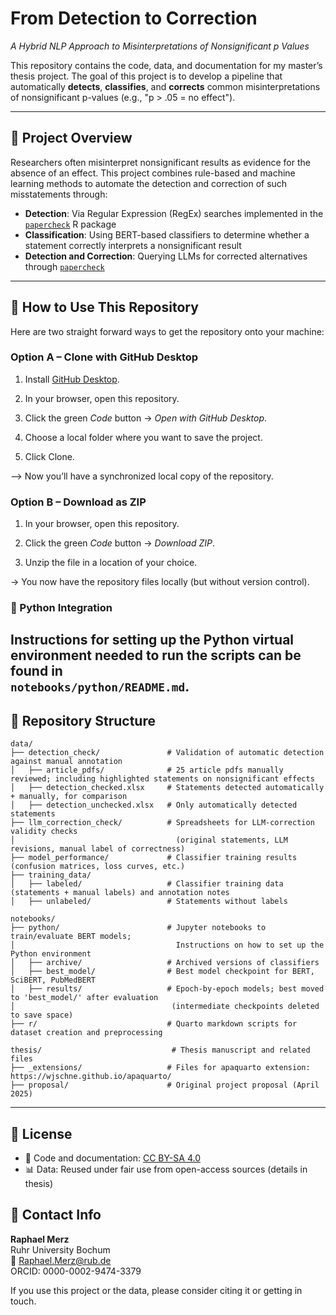 # From Detection to Correction 
_A Hybrid NLP Approach to Misinterpretations of Nonsignificant p Values_

This repository contains the code, data, and documentation for my master’s thesis project. The goal of this project is to develop a pipeline that automatically **detects**, **classifies**, and **corrects** common misinterpretations of nonsignificant p-values (e.g., "p > .05 = no effect").

---

## 🧠 Project Overview

Researchers often misinterpret nonsignificant results as evidence for the absence of an effect. This project combines rule-based and machine learning methods to automate the detection and correction of such misstatements through:

- **Detection**: Via Regular Expression (RegEx) searches implemented in the [`papercheck`](https://scienceverse.github.io/papercheck/) R package
- **Classification**: Using BERT-based classifiers to determine whether a statement correctly interprets a nonsignificant result
- **Detection and Correction**: Querying LLMs for corrected alternatives through [`papercheck`](https://scienceverse.github.io/papercheck/)

---

## 🚀 How to Use This Repository

Here are two straight forward ways to get the repository onto your machine:

### Option A – Clone with GitHub Desktop

1. Install [GitHub Desktop](https://github.com/apps/desktop).

2. In your browser, open this repository.

3. Click the green *Code* button → *Open with GitHub Desktop*.

4. Choose a local folder where you want to save the project.

5. Click Clone.

--> Now you’ll have a synchronized local copy of the repository.

### Option B – Download as ZIP

1. In your browser, open this repository.

2. Click the green *Code* button → *Download ZIP*.

3. Unzip the file in a location of your choice.

-> You now have the repository files locally (but without version control).

### 🐍 Python Integration

Instructions for setting up the Python virtual environment needed to run the scripts can be found in  
`notebooks/python/README.md`.
---

## 📁 Repository Structure

```
data/
├── detection_check/               # Validation of automatic detection against manual annotation
│   ├── article_pdfs/              # 25 article pdfs manually reviewed; including highlighted statements on nonsignificant effects
│   ├── detection_checked.xlsx     # Statements detected automatically + manually, for comparison
│   ├── detection_unchecked.xlsx   # Only automatically detected statements
├── llm_correction_check/          # Spreadsheets for LLM-correction validity checks 
│                                    (original statements, LLM revisions, manual label of correctness)
├── model_performance/             # Classifier training results (confusion matrices, loss curves, etc.)
├── training_data/                 
│   ├── labeled/                   # Classifier training data (statements + manual labels) and annotation notes
│   ├── unlabeled/                 # Statements without labels

notebooks/
├── python/                        # Jupyter notebooks to train/evaluate BERT models;
│                                    Instructions on how to set up the Python environment
│   ├── archive/                   # Archived versions of classifiers
│   ├── best_model/                # Best model checkpoint for BERT, SciBERT, PubMedBERT
│   ├── results/                   # Epoch-by-epoch models; best moved to 'best_model/' after evaluation
│                                   (intermediate checkpoints deleted to save space)
├── r/                             # Quarto markdown scripts for dataset creation and preprocessing

thesis/                             # Thesis manuscript and related files
├── _extensions/                   # Files for apaquarto extension: https://wjschne.github.io/apaquarto/
├── proposal/                      # Original project proposal (April 2025)
```

---

## 📄 License

- 📄 Code and documentation: [CC BY-SA 4.0](https://creativecommons.org/licenses/by-sa/4.0/)
- 📊 Data: Reused under fair use from open-access sources (details in thesis)

## 👤 Contact Info

**Raphael Merz**  
Ruhr University Bochum  
📧 Raphael.Merz@rub.de  
ORCID: 0000-0002-9474-3379  

If you use this project or the data, please consider citing it or getting in touch.